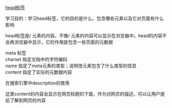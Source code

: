 
[head标签](https://developer.mozilla.org/zh-CN/docs/Learn/HTML/Introduction_to_HTML/The_head_metadata_in_HTML)


学习目的：学习head标签，它的目的是什么，包含哪些元素以及它对页面有什么影响  

head标签是/<head/> 元素的内容。不像/<body/> 元素的内容可以显示在浏览器中，head的内容不会再浏览器中显示，它的作用是包含一些页面的元数据  


meta 标签  
charset 指定文档中的字符编码  
name 指定了meta元素的类型；说明改元素包含了什么类型的信息  
content 指定了实际的元数据内容  


在搜索引擎中description的使用  
    <meta name="description" content="The Mozilla Developer Network (MDN) provides
    information about Open Web technologies including HTML, CSS, and APIs for both
    Web sites and HTML5 Apps. It also documents Mozilla products, like Firefox OS.">  

这里content的内容会显示在网页标题的下面，作为对网页的描述，可以让用户提前了解到网页的内容  